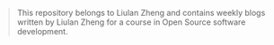 
> This repository belongs to Liulan Zheng and contains weekly blogs written by Liulan Zheng
> for a course in Open Source software development.

